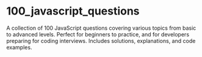 # 100_javascript_questions
A collection of 100 JavaScript questions covering various topics from basic to advanced levels. Perfect for beginners to practice, and for developers preparing for coding interviews. Includes solutions, explanations, and code examples.
